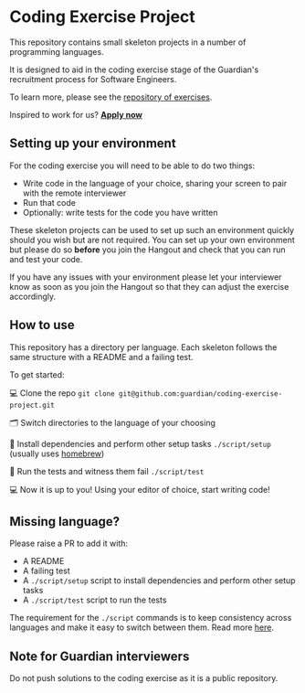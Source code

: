 # Coding Exercise Project

This repository contains small skeleton projects in a number of programming languages. 

It is designed to aid in the coding exercise stage of the Guardian's recruitment process for Software Engineers. 

To learn more, please see the [repository of exercises](https://github.com/guardian/coding-exercises).

Inspired to work for us? [**Apply now**](http://developers.theguardian.com/join-the-team.html)

## Setting up your environment

For the coding exercise you will need to be able to do two things:

- Write code in the language of your choice, sharing your screen to pair with the remote interviewer
- Run that code
- Optionally: write tests for the code you have written

These skeleton projects can be used to set up such an environment quickly should you wish but are not required.
You can set up your own environment but please do so **before** you join the Hangout and check that you can run and test your code.

If you have any issues with your environment please let your interviewer know as soon as you join the Hangout so that
they can adjust the exercise accordingly.

## How to use
This repository has a directory per language. Each skeleton follows the same structure with a README and a failing test.

To get started:

💻 Clone the repo `git clone git@github.com:guardian/coding-exercise-project.git`

🗂 Switch directories to the language of your choosing

🔌 Install dependencies and perform other setup tasks `./script/setup` (usually uses [homebrew](https://brew.sh/))

🧪 Run the tests and witness them fail `./script/test`

💻 Now it is up to you! Using your editor of choice, start writing code!

## Missing language?
Please raise a PR to add it with:
- A README
- A failing test
- A `./script/setup` script to install dependencies and perform other setup tasks
- A `./script/test` script to run the tests

The requirement for the `./script` commands is to keep consistency across languages and make it easy to switch between them. 
Read more [here](https://github.com/github/scripts-to-rule-them-all).

## Note for Guardian interviewers
Do not push solutions to the coding exercise as it is a public repository.
